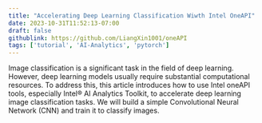 ```yaml
---
title: "Accelerating Deep Learning Classification Wiwth Intel OneAPI"
date: 2023-10-31T11:52:13-07:00
draft: false 
githublink: https://github.com/LiangXin1001/oneAPI
tags: ['tutorial', 'AI-Analytics', 'pytorch']
---
```


Image classification is a significant task in the field of deep learning. However, deep learning models usually require substantial computational resources. To address this, this article introduces how to use Intel oneAPI tools, especially Intel® AI Analytics Toolkit, to accelerate deep learning image classification tasks. We will build a simple Convolutional Neural Network (CNN) and train it to classify images.
